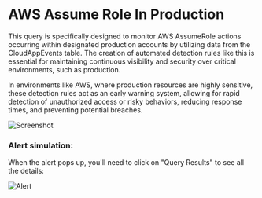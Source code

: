 # AWS Assume Role In Production
This query is specifically designed to monitor AWS AssumeRole actions occurring within designated production accounts by utilizing data from the CloudAppEvents table. The creation of automated detection rules like this is essential for maintaining continuous visibility and security over critical environments, such as production.

In environments like AWS, where production resources are highly sensitive, these detection rules act as an early warning system, allowing for rapid detection of unauthorized access or risky behaviors, reducing response times, and preventing potential breaches.

![Screenshot](https://github.com/user-attachments/assets/f963468e-f28a-41e2-ba0f-7753bae0d347)

### Alert simulation:

When the alert pops up, you'll need to click on "Query Results" to see all the details:

![Alert](https://github.com/user-attachments/assets/477fb252-11a7-43da-a076-b841b4d3080d)
